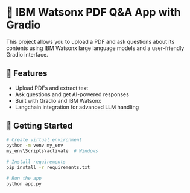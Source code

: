 # 🧠 IBM Watsonx PDF Q&A App with Gradio

This project allows you to upload a PDF and ask questions about its contents using IBM Watsonx large language models and a user-friendly Gradio interface.

## 🔧 Features

- Upload PDFs and extract text
- Ask questions and get AI-powered responses
- Built with Gradio and IBM Watsonx
- Langchain integration for advanced LLM handling

## 🚀 Getting Started

```bash
# Create virtual environment
python -m venv my_env
my_env\Scripts\activate  # Windows

# Install requirements
pip install -r requirements.txt

# Run the app
python app.py
